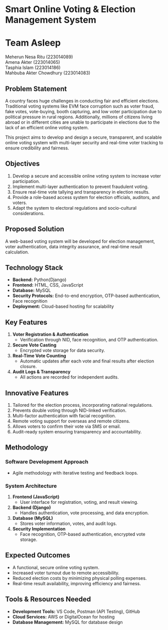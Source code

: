 # Smart Online Voting & Election Management System
# Team Asleep
 Meherun Nesa Ritu (223014089)   
 Amena Akter (223014065)  
 Tasphia Islam (223014186)  
 Mahbuba Akter Chowdhury (223014083)  

## Problem Statement
A country faces huge challenges in conducting fair and efficient elections. Traditional voting systems like EVM face corruption such as voter fraud, fake votes, vote-buying, booth capturing, and low voter participation due to political pressure in rural regions. Additionally, millions of citizens living abroad or in different cities are unable to participate in elections due to the lack of an efficient online voting system.

This project aims to develop and design a secure, transparent, and scalable online voting system with multi-layer security and real-time voter tracking to ensure credibility and fairness.

## Objectives
1. Develop a secure and accessible online voting system to increase voter participation.
2. Implement multi-layer authentication to prevent fraudulent voting.
3. Ensure real-time vote tallying and transparency in election results.
4. Provide a role-based access system for election officials, auditors, and voters.
5. Adapt the system to electoral regulations and socio-cultural considerations.

## Proposed Solution
A web-based voting system will be developed for election management, voter authentication, data integrity assurance, and real-time result calculation.

## Technology Stack
- **Backend:** Python(Django)
- **Frontend:** HTML, CSS, JavaScript
- **Database:** MySQL
- **Security Protocols:** End-to-end encryption, OTP-based authentication, Face recognition
- **Deployment:** Cloud-based hosting for scalability

## Key Features
1. **Voter Registration & Authentication**
   - Verification through NID, face recognition, and OTP authentication.
2. **Secure Vote Casting**
   - Encrypted vote storage for data security.
3. **Real-Time Vote Counting**
   - Automatic updates after each vote and final results after election closure.
4. **Audit Logs & Transparency**
   - All actions are recorded for independent audits.

## Innovative Features
1. Tailored for the election process, incorporating national regulations.
2. Prevents double voting through NID-linked verification.
3. Multi-factor authentication with facial recognition.
4. Remote voting support for overseas and remote citizens.
5. Allows voters to confirm their vote via SMS or email.
6. Audit-ready system ensuring transparency and accountability.

## Methodology
### Software Development Approach
- Agile methodology with iterative testing and feedback loops.

### System Architecture
1. **Frontend (JavaScript)**
   - User interface for registration, voting, and result viewing.
2. **Backend (Django)**
   - Handles authentication, vote processing, and data encryption.
3. **Database (MySQL)**
   - Stores voter information, votes, and audit logs.
4. **Security Implementation**
   - Face recognition, OTP-based authentication, encrypted vote storage.

## Expected Outcomes
- A functional, secure online voting system.
- Increased voter turnout due to remote accessibility.
- Reduced election costs by minimizing physical polling expenses.
- Real-time result availability, improving efficiency and fairness.

## Tools & Resources Needed
- **Development Tools:** VS Code, Postman (API Testing), GitHub
- **Cloud Services:** AWS or DigitalOcean for hosting
- **Database Management:** MySQL for database design
